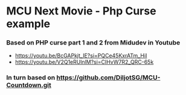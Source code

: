# MCU Next Movie - Php Curse example

### Based on PHP curse part 1 and 2 from Midudev in Youtube 
* https://youtu.be/BcGAPkjt_IE?si=PQCe45KxrATm_HiI 
* https://youtu.be/V2Q1eRUlnlM?si=CIHvW7R2_QRC-65k

### In turn based on https://github.com/DiljotSG/MCU-Countdown.git

